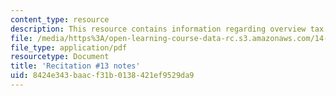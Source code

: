 ```yaml
---
content_type: resource
description: This resource contains information regarding overview tax results.
file: /media/https%3A/open-learning-course-data-rc.s3.amazonaws.com/14-471-public-economics-i-fall-2012/8424e343baacf31b0138421ef9529da9_MIT14_471F12_recnotes13.pdf
file_type: application/pdf
resourcetype: Document
title: 'Recitation #13 notes'
uid: 8424e343-baac-f31b-0138-421ef9529da9
---
```

